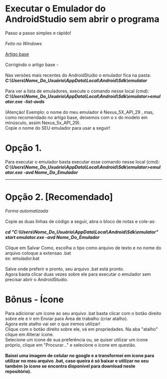 # Executar o Emulador do AndroidStudio sem abrir o programa
Passo a passo simples e rápido!
<br />
<br />
*Feito no Windows*
<br />
<br />
<a href="https://medium.com/@lucasluizss/execute-seu-emulador-android-sem-abrir-o-android-studio-windows-94c826059552">Artigo base</a>
<br />
<br />
Corrigindo o artigo base -
<br />
<br />
Nas versões mais recentes do AndroidStudio o emulador fica na pasta:
<br />
***C:\Users\Nome_Do_Usuário\AppData\Local\Android\Sdk\emulator***
<br />
<br />
Para ver a lista de emuladores, execute o comando nesse local (cmd):
<br />
***C:\Users\Nome_Do_Usuário\AppData\Local\Android\Sdk\emulator>emulator.exe -list-avds***
<br />
<br />
(Atenção! Exemplo: o nome do meu emulador é Nexus_5X_API_29 , mas, como recomendado no artigo base, deixemos com o x do modelo em minúsculo, assim Nexus_5x_API_29).
<br />
Copie o nome do SEU emulador para usar a seguir!
# Opção 1.
Para executar o emulador basta executar esse comando nesse local (cmd):
<br />
***C:\Users\Nome_Do_Usuário\AppData\Local\Android\Sdk\emulator>emulator.exe -avd Nome_Do_Emulador***
<br />
********************************
# Opção 2. [Recomendado]
*Forma automatizada*
<br />
<br />
Copie as duas linhas de código a seguir, abra o bloco de notas e cole-as:
<br />
<br />
***cd "C:\Users\Nome_Do_Usuário\AppData\Local\Android\Sdk\emulator"***
<br />
***start emulator.exe -avd Nome_Do_Emulador***
<br />
<br />
Clique em Salvar Como, escolha o tipo como arquivo de texto e no nome do arquivo coloque a extensao .bat
<br />
ex: emulador.bat
<br />
<br />
Salve onde preferir e pronto, seu arquivo .bat está pronto.
<br />
Agora basta clicar duas vezes sobre ele para executar o emulador sem precisar abrir o AndroidStudio.
# Bônus - Ícone
Para adicionar um ícone ao seu arquivo .bat basta clicar com o botão direito sobre ele e ir em Enviar para Área de trabalho (criar atalho). 
<br />
Agora este atalho vai ser o que iremos utilizar!
<br />
Clique com o botão direito sobre ele, vá em propriedades. Na aba "atalho" clique em Alterar ícone.
<br />
Selecione um ícone de sua preferência ou, se quiser utilizar um ícone próprio, clique em "Procurar..." e selecione o ícone em questão.
<br />
<br />
**Baixei uma imagem de celular no google e a transformei em ícone para utilizar no meu arquivo .bat, caso queira é só baixar e utilizar no seu também (o ícone se encontra disponível para download neste repositório).**
